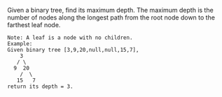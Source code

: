 Given a binary tree, find its maximum depth.
The maximum depth is the number of nodes along the longest path from the root node down to the farthest leaf node.
```
Note: A leaf is a node with no children.
Example:
Given binary tree [3,9,20,null,null,15,7],
    3
   / \
  9  20
    /  \
   15   7
return its depth = 3.